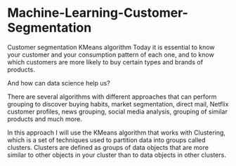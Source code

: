 # Machine-Learning-Customer-Segmentation
Customer segmentation KMeans algorithm
Today it is essential to know your customer and 
 your consumption pattern of each one, and to know which customers are more likely to buy certain types and brands of products.

And how can data science help us?

There are several algorithms with different approaches that can perform grouping to discover buying habits, market segmentation, direct mail, Netflix customer profiles, news grouping, social media analysis, grouping of similar products and much more.

In this approach I will use the KMeans algorithm that works with Clustering, which is a set of techniques used to partition data into groups called clusters. Clusters are defined as groups of data objects that are more similar to other objects in your cluster than to data objects in other clusters.

